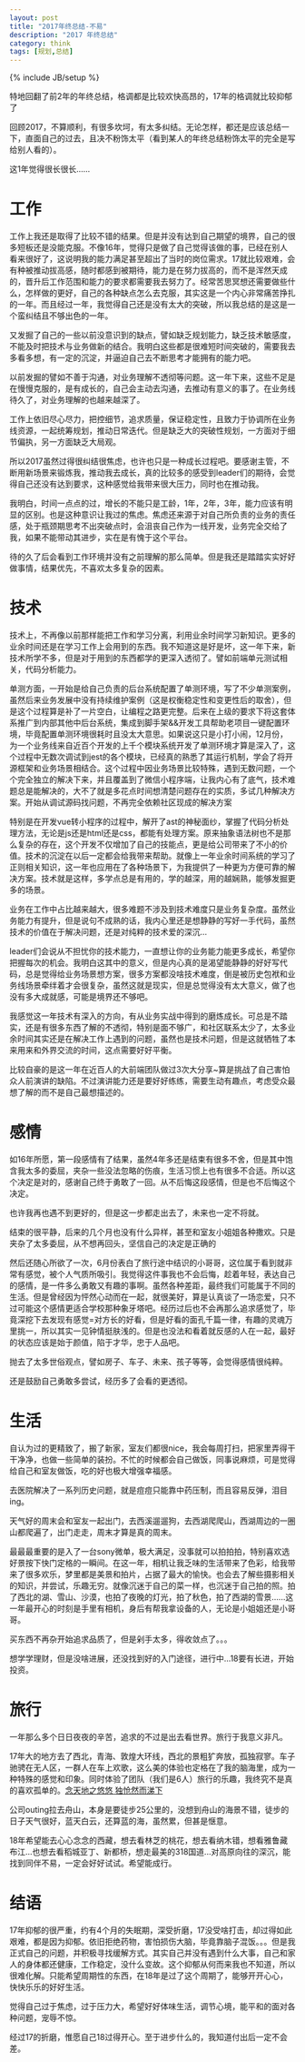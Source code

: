```yaml
---
layout: post
title: "2017年终总结-不易"
description: "2017 年终总结"
category: think
tags: [规划,总结]
---
```

{% include JB/setup %}

特地回翻了前2年的年终总结，格调都是比较欢快高昂的，17年的格调就比较抑郁了

回顾2017，不算顺利，有很多坎坷，有太多纠结。无论怎样，都还是应该总结一下，直面自己的过去，且决不粉饰太平（看到某人的年终总结粉饰太平的完全是写给别人看的）。

这1年觉得很长很长......

# 工作

工作上我还是取得了比较不错的结果。但是并没有达到自己期望的境界，自己的很多短板还是没能克服。不像16年，觉得只是做了自己觉得该做的事，已经在别人看来很好了，这说明我的能力满足甚至超出了当时的岗位需求。17就比较艰难，会有种被推动拔高感，随时都感到被期待，能力是在努力拔高的，而不是浑然天成的，晋升后工作范围和能力的要求都需要我去努力了。经常苦思冥想还需要做些什么，怎样做的更好，自己的各种缺点怎么去克服，其实这是一个内心非常痛苦挣扎的一年。而且经过一年，我觉得自己还是没有太大的突破，所以我总结的是这是一个蛮纠结且不够出色的一年。

又发掘了自己的一些以前没意识到的缺点，譬如缺乏规划能力，缺乏技术敏感度，不能及时把技术与业务做新的结合。我明白这些都是很难短时间突破的，需要我去多看多想，有一定的沉淀，并逼迫自己去不断思考才能拥有的能力吧。

以前发掘的譬如不善于沟通，对业务理解不透彻等问题。这一年下来，这些不足是在慢慢克服的，是有成长的，自己会主动去沟通，去推动有意义的事了。在业务线待久了，对业务理解的也越来越深了。

工作上依旧尽心尽力，把控细节，追求质量，保证稳定性，且致力于协调所在业务线资源，一起统筹规划，推动日常迭代。但是缺乏大的突破性规划，一方面对于细节偏执，另一方面缺乏大局观。

所以2017虽然过得很纠结很焦虑，也许也只是一种成长过程吧。要感谢主管，不断用新场景来锻炼我，推动我去成长，真的比较多的感受到leader们的期待，会觉得自己还没有达到要求，这种感觉给我带来很大压力，同时也在推动我。

我明白，时间一点点的过，增长的不能只是工龄，1年，2年，3年，能力应该有明显的区别。也是这种意识让我过的焦虑。焦虑还来源于对自己所负责的业务的责任感，处于瓶颈期思考不出突破点时，会沮丧自己作为一线开发，业务完全交给了我，如果不能带动其进步，实在是有愧于这个平台。

待的久了后会看到工作环境并没有之前理解的那么简单。但是我还是踏踏实实好好做事情，结果优先，不喜欢太多复杂的因素。

# 技术

技术上，不再像以前那样能把工作和学习分离，利用业余时间学习新知识。更多的业余时间还是在学习工作上会用到的东西。我不知道这是好是坏，这一年下来，新技术所学不多，但是对于用到的东西都学的更深入透彻了。譬如前端单元测试相关，代码分析能力。

单测方面，一开始是给自己负责的后台系统配置了单测环境，写了不少单测案例，虽然后来业务发展中没有持续维护案例（这是权衡稳定性和变更性后的取舍），但是这个过程算是补了一片空白，让编程之路更完整。后来在上级的要求下将这套体系推广到内部其他中后台系统，集成到脚手架&&开发工具帮助老项目一键配置环境，毕竟配置单测环境很耗时且没太大意思。如果说这只是小打小闹，12月份，为一个业务线来自近百个开发的上千个模块系统开发了单测环境才算是深入了，这个过程中无数次调试到jest的各个模块，已经真的熟悉了其运行机制，学会了将开源框架和业务场景相结合。这个过程中因业务场景比较特殊，遇到无数问题，一个个完全独立的解决下来，并且覆盖到了微信小程序端，让我内心有了底气，技术难题总是能解决的，大不了就是多花点时间想清楚问题存在的实质，多试几种解决方案。开始从调试源码找问题，不再完全依赖社区现成的解决方案

特别是在开发vue转小程序的过程中，解开了ast的神秘面纱，掌握了代码分析处理方法，无论是js还是html还是css，都能有处理方案。原来抽象语法树也不是那么复杂的存在，这个开发不仅增加了自己的技能点，更是给公司带来了不小的价值。技术的沉淀在以后一定都会给我带来帮助。就像上一年业余时间系统的学习了正则相关知识，这一年也应用在了各种场景下，为我提供了一种更为方便可靠的解决方案。技术就是这样，多学点总是有用的，学的越深，用的越娴熟，能够发掘更多的场景。

业务在工作中占比越来越大，很多难题不涉及到技术难度只是业务复杂度。虽然业务能力有提升，但是说句不成熟的话，我内心里还是想静静的写好一手代码，虽然技术的价值在于解决问题，还是对纯粹的技术爱的深沉...

leader们会说从不担忧你的技术能力，一直想让你的业务能力能更多成长，希望你把握每次的机会。我明白这其中的意义，但是内心真的是渴望能静静的好好写代码，总是觉得给业务场景想方案，很多方案都没啥技术难度，倒是被历史包袱和业务线场景牵绊着才会很复杂，虽然这就是现实，但是总觉得没有太大意义，做了也没有多大成就感，可能是境界还不够吧。

我感觉这一年技术有深入的方向，有从业务实战中得到的磨炼成长。可总是不踏实，还是有很多东西了解的不透彻，特别是面不够广，和社区联系太少了，太多业余时间其实还是在解决工作上遇到的问题，虽然也是技术问题，但是这就牺牲了本来用来和外界交流的时间，这点需要好好平衡。

比较自豪的是这一年在近百人的大前端团队做过3次大分享~算是挑战了自己害怕众人前演讲的缺陷。不过演讲能力还是要好好练练，需要生动有趣点，考虑受众最想了解的而不是自己最想描述的。

# 感情

如16年所愿，第一段感情有了结果，虽然4年多还是结束有很多不舍，但是其中饱含我太多的委屈，夹杂一些没法忽略的伤痕，生活习惯上也有很多不合适。所以这个决定是对的，感谢自己终于勇敢了一回。从不后悔这段感情，但是也不后悔这个决定。

也许我再也遇不到更好的，但是这一步都走出去了，未来也一定不将就。

结束的很平静，后来的几个月也没有什么异样，甚至和室友小姐姐各种撒欢。只是夹杂了太多委屈，从不想再回头，坚信自己的决定是正确的

然后还随心所欲了一次，6月份表白了旅行途中结识的小哥哥，这位属于看到就非常有感觉，被个人气质所吸引。我觉得这件事我也不会后悔，趁着年轻，表达自己的感情，是一件多么勇敢又有趣的事啊。虽然各种差距，最终我们可能属于不同的生活。但是曾经因为怦然心动而在一起，就很美好，算是认真谈了一场恋爱，只不过可能这个感情更适合学校那种象牙塔吧。经历过后也不会再那么追求感觉了，毕竟深挖下去发现有感觉=对方长的好看，但是好看的面孔千篇一律，有趣的灵魂万里挑一，所以其实一见钟情挺肤浅的。但是也没法和看着就反感的人在一起，最好的状态应该是始于颜值，陷于才华，忠于人品吧。

抛去了太多世俗观点，譬如房子、车子、未来、孩子等等，会觉得感情很纯粹。

还是鼓励自己勇敢多尝试，经历多了会看的更透彻。

# 生活

自认为过的更精致了，搬了新家，室友们都很nice，我会每周打扫，把家里弄得干干净净，也做一些简单的装扮。不忙的时候都会自己做饭，同事说麻烦，可是觉得给自己和室友做饭，吃的好也极大增强幸福感。

去医院解决了一系列历史问题，就是痘痘只能靠中药压制，而且容易反弹，泪目ing。

天气好的周末会和室友一起出门，去西溪遛遛狗，去西湖爬爬山，西湖周边的一圈山都爬遍了，出门走走，周末才算是真的周末。

最最最重要的是入了一台sony微单，极大满足，没事就可以拍拍拍，特别喜欢选好景按下快门定格的一瞬间。在这一年，相机让我乏味的生活带来了色彩，给我带来了很多欢乐，梦里都是美景和拍片，占据了最大的愉快。也会去了解些摄影相关的知识，并尝试，乐趣无穷。就像沉迷于自己的菜一样，也沉迷于自己拍的照。拍了西北的湖、雪山、沙漠，也拍了夜晚的灯光，拍了秋色，拍了西湖的雪景......这一年最开心的时刻是手里有相机，身后有帮我拿设备的人，无论是小姐姐还是小哥哥。

买东西不再杂开始追求品质了，但是剁手太多，得收敛点了。。。

想学学理财，但是没啥进展，还没找到好的入门途径，进行中...18要有长进，开始投资。

# 旅行

一年那么多个日日夜夜的辛苦，追求的不过是出去看世界。旅行于我意义非凡。

17年大的地方去了西北，青海、敦煌大环线，西北的景粗犷奔放，孤独寂寥。车子驰骋在无人区，一群人在车上欢歌，这么美的体验也定格在了我的脑海里，成为一种特殊的感觉和印象。同时体验了团队（我们是6人）旅行的乐趣，我终究不是真的喜欢孤单的。[念天地之悠悠 独怆然而涕下](http://www.mafengwo.cn/i/7710209.html)

公司outing拉去舟山，本身是要徒步25公里的，没想到舟山的海景不错，徒步的日子天气很好，蓝天白云，还算蓝的海，虽然累，但甚是惬意。

18年希望能去心心念念的西藏，想去看林芝的桃花，想去看纳木错，想看雅鲁藏布江...也想去看稻城亚丁、新都桥，想走最美的318国道...对高原向往的深沉，能找到同伴不易，一定会好好试试。希望能成行。

# 结语

17年抑郁的很严重，约有4个月的失眠期，深受折磨，17没受啥打击，却过得如此艰难，都是因为抑郁。依旧拒绝药物，害怕损伤大脑，毕竟靠脑子混饭。。。但是我正式自己的问题，并积极寻找缓解方式。其实自己并没有遇到什么大事，自己和家人的身体都还健康，工作稳定，没什么变故。这个抑郁从何而来我也不知道，所以很难化解。只能希望周期性的东西，在18年是过了这个周期了，能够开开心心，快快乐乐的好好生活。

觉得自己过于焦虑，过于压力大，希望好好体味生活，调节心境，能平和的面对各种问题，宠辱不惊。

经过17的折磨，惟愿自己18过得开心。至于进步什么的，我知道付出后一定不会差。
